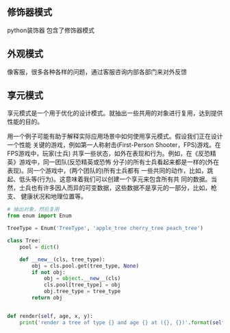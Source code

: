 ## 修饰器模式
python装饰器 包含了修饰器模式

## 外观模式
像客服，很多各种各样的问题，通过客服咨询内部各部门来对外反馈

## 享元模式

享元模式是一个用于优化的设计模式。就抽出一些共用的对象进行复用，达到提供性能的目的。

用一个例子可能有助于解释实际应用场景中如何使用享元模式。假设我们正在设计一个性能 关键的游戏，例如第一人称射击(First-Person Shooter，FPS)游戏。在FPS游戏中，玩家(士兵) 共享一些状态，如外在表现和行为。例如，在《反恐精英》游戏中，同一团队(反恐精英或恐怖 分子)的所有士兵看起来都是一样的(外在表现)。同一个游戏中，(两个团队的)所有士兵都有 一些共同的动作，比如，跳起、低头等(行为)。这意味着我们可以创建一个享元来包含所有共 同的数据。当然，士兵也有许多因人而异的可变数据，这些数据不是享元的一部分，比如，枪支、 健康状况和地理位置等。


```python
# 抽出对象，然后复用
from enum import Enum

TreeType = Enum('TreeType', 'apple_tree cherry_tree peach_tree')

class Tree:
    pool = dict()

    def __new__(cls, tree_type):
        obj = cls.pool.get(tree_type, None)
        if not obj:
            obj = object.__new__(cls)
            cls.pool[tree_type] = obj
            obj.tree_type = tree_type
        return obj


def render(self, age, x, y):
    print('render a tree of type {} and age {} at ({}, {})'.format(self.tree_type, age, x, y))
```
